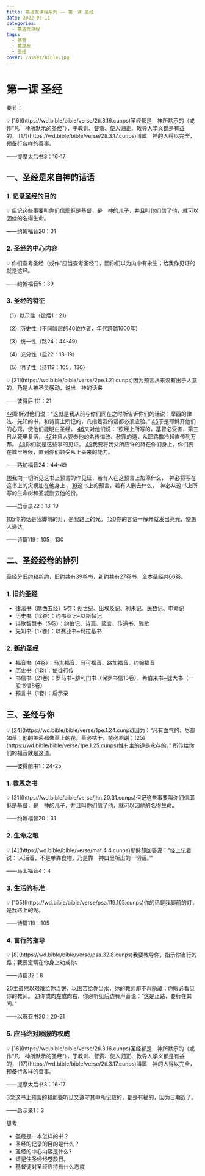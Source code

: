 ```yaml
---
title: 慕道友课程系列 —— 第一课 圣经
date: 2022-08-11
categories:
  - 慕道友课程
tags:
  - 基督
  - 慕道友
  - 圣经
cover: /asset/bible.jpg
---
```


# 第一课  圣经

要节：

<aside>
💡 [16](https://wd.bible/bible/verse/2ti.3.16.cunps)圣经都是　神所默示的（或作“凡　神所默示的圣经”），于教训、督责、使人归正、教导人学义都是有益的， [17](https://wd.bible/bible/verse/2ti.3.17.cunps)叫属　神的人得以完全，预备行各样的善事。

——提摩太后书3：16-17
</aside>

## 一、圣经是来自神的话语

### 1. 记录圣经的目的

<aside>
💡 但记这些事要叫你们信耶稣是基督，是　神的儿子，并且叫你们信了他，就可以因他的名得生命。

——约翰福音20：31

</aside>

### 2. 圣经的中心内容

<aside>
💡 你们查考圣经（或作“应当查考圣经”），因你们以为内中有永生；给我作见证的就是这经。

——约翰福音5：39

</aside>

### 3. 圣经的特征

（1）默示性（彼后1：21）

（2）历史性（不同阶层的40位作者，年代跨越1600年）

（3）统一性（路24：44-49）

（4）充分性（启22：18-19）

（5）明了性（诗119：105，130）

<aside>
💡 [21](https://wd.bible/bible/verse/2pe.1.21.cunps)因为预言从来没有出于人意的，乃是人被圣灵感动，说出　神的话来

——彼得后书1：21

[44](https://wd.bible/bible/verse/luk.24.44.cunps)耶稣对他们说：“这就是我从前与你们同在之时所告诉你们的话说：摩西的律法、先知的书，和诗篇上所记的，凡指着我的话都必须应验。” [45](https://wd.bible/bible/verse/luk.24.45.cunps)于是耶稣开他们的心窍，使他们能明白圣经， [46](https://wd.bible/bible/verse/luk.24.46.cunps)又对他们说：“照经上所写的，基督必受害，第三日从死里复活， [47](https://wd.bible/bible/verse/luk.24.47.cunps)并且人要奉他的名传悔改、赦罪的道，从耶路撒冷起直传到万邦。 [48](https://wd.bible/bible/verse/luk.24.48.cunps)你们就是这些事的见证。 [49](https://wd.bible/bible/verse/luk.24.49.cunps)我要将我父所应许的降在你们身上，你们要在城里等候，直到你们领受从上头来的能力。

——路加福音24：44-49

[18](https://wd.bible/bible/verse/rev.22.18.cunps)我向一切听见这书上预言的作见证，若有人在这预言上加添什么，　神必将写在这书上的灾祸加在他身上； [19](https://wd.bible/bible/verse/rev.22.19.cunps)这书上的预言，若有人删去什么，　神必从这书上所写的生命树和圣城删去他的份。

——启示录22：18-19

[105](https://wd.bible/bible/verse/psa.119.105.cunps)你的话是我脚前的灯，是我路上的光。
[130](https://wd.bible/bible/verse/psa.119.130.cunps)你的言语一解开就发出亮光，使愚人通达

——诗篇119：105，130

</aside>

## 二、圣经经卷的排列

圣经分旧约和新约，旧约共有39卷书，新约共有27卷书，全本圣经共66卷。

### 1. 旧约圣经

- 律法书（摩西五经）5卷：创世纪、出埃及记、利未记、民数记、申命记
- 历史书（12卷）：约书亚记~以斯帖记
- 诗歌智慧书（5卷）：约伯记、诗篇、箴言、传道书、雅歌
- 先知书（17卷）：以赛亚书~玛拉基书

### 2. 新约圣经

- 福音书（4卷）：马太福音、马可福音、路加福音、约翰福音
- 历史书（1卷）：使徒行传
- 书信书（21卷）：罗马书~腓利门书（保罗书信13卷），希伯来书~犹大书（一般书信8卷）
- 预言书（1卷）：启示录

## 三、圣经与你

<aside>
💡 [24](https://wd.bible/bible/verse/1pe.1.24.cunps)因为：“凡有血气的，尽都如草；他的美荣都像草上的花。草必枯干，花必凋谢；[25](https://wd.bible/bible/verse/1pe.1.25.cunps)惟有主的道是永存的。” 所传给你们的福音就是这道。

——彼得前书1：24-25

</aside>

### 1. 救恩之书

<aside>
💡 [31](https://wd.bible/bible/verse/jhn.20.31.cunps)但记这些事要叫你们信耶稣是基督，是　神的儿子，并且叫你们信了他，就可以因他的名得生命。

——约翰福音20：31

</aside>

### 2. 生命之粮

<aside>
💡 [4](https://wd.bible/bible/verse/mat.4.4.cunps)耶稣却回答说：“经上记着说：‘人活着，不是单靠食物，乃是靠　神口里所出的一切话。’”

——马太福音4：4

</aside>

### 3. 生活的标准

<aside>
💡 [105](https://wd.bible/bible/verse/psa.119.105.cunps)你的话是我脚前的灯，是我路上的光。

——诗篇119：105

</aside>

### 4. 言行的指导

<aside>
💡 [8](https://wd.bible/bible/verse/psa.32.8.cunps)我要教导你，指示你当行的路；我要定睛在你身上劝戒你。

——诗篇32：8

[20](https://wd.bible/bible/verse/isa.30.20.cunps)主虽然以艰难给你当饼，以困苦给你当水，你的教师却不再隐藏；你眼必看见你的教师。 [21](https://wd.bible/bible/verse/isa.30.21.cunps)你或向左或向右，你必听见后边有声音说：“这是正路，要行在其间。”

——以赛亚书30：20-21

</aside>

### 5. 应当绝对顺服的权威

<aside>
💡 [16](https://wd.bible/bible/verse/2ti.3.16.cunps)圣经都是　神所默示的（或作“凡　神所默示的圣经”），于教训、督责、使人归正、教导人学义都是有益的， [17](https://wd.bible/bible/verse/2ti.3.17.cunps)叫属　神的人得以完全，预备行各样的善事。

——提摩太后书3：16-17

[3](https://wd.bible/bible/verse/rev.1.3.cunps)念这书上预言的和那些听见又遵守其中所记载的，都是有福的，因为日期近了。

——启示录1：3

</aside>

思考

- 圣经是一本怎样的书？
- 圣经的记录的目的是什么？
- 圣经的中心内容是什么?
- 请记住圣经经卷数目。
- 基督徒对圣经应持有什么态度